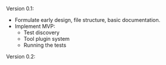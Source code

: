 Version 0.1:
* Formulate early design, file structure, basic documentation.
* Implement MVP:
  * Test discovery
  * Tool plugin system
  * Running the tests 

Version 0.2:
